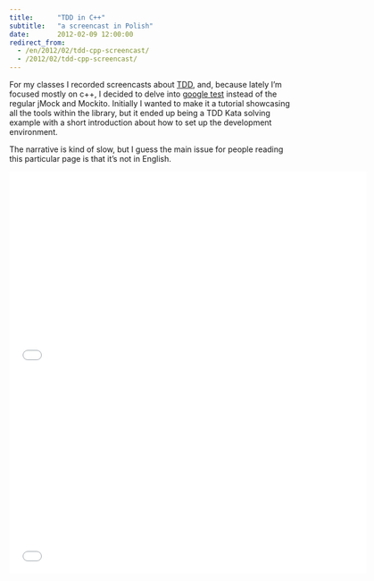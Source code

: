 ```yaml
---
title:      "TDD in C++"
subtitle:   "a screencast in Polish"
date:       2012-02-09 12:00:00
redirect_from:
  - /en/2012/02/tdd-cpp-screencast/
  - /2012/02/tdd-cpp-screencast/
---
```

For my classes I recorded screencasts about [TDD](http://en.wikipedia.org/wiki/Test-driven_development), and, because lately I’m focused mostly on c++, I decided to delve into
[google test](https://code.google.com/p/googletest/)
 instead of the regular jMock and Mockito. Initially I wanted to make it a tutorial showcasing all the tools
within the library, but it ended up being a TDD Kata solving example with a short introduction about how to set up the
development environment.

The narrative is kind of slow, but I guess the main issue for people reading this particular page is that it’s not in English.

<iframe width="640" height="360" src="//www.youtube.com/embed/qySekRTmrgY" frameborder="0" allowfullscreen> </iframe>

<iframe width="640" height="360" src="//www.youtube.com/embed/HHpRyNO1J0g" frameborder="0" allowfullscreen> </iframe>

